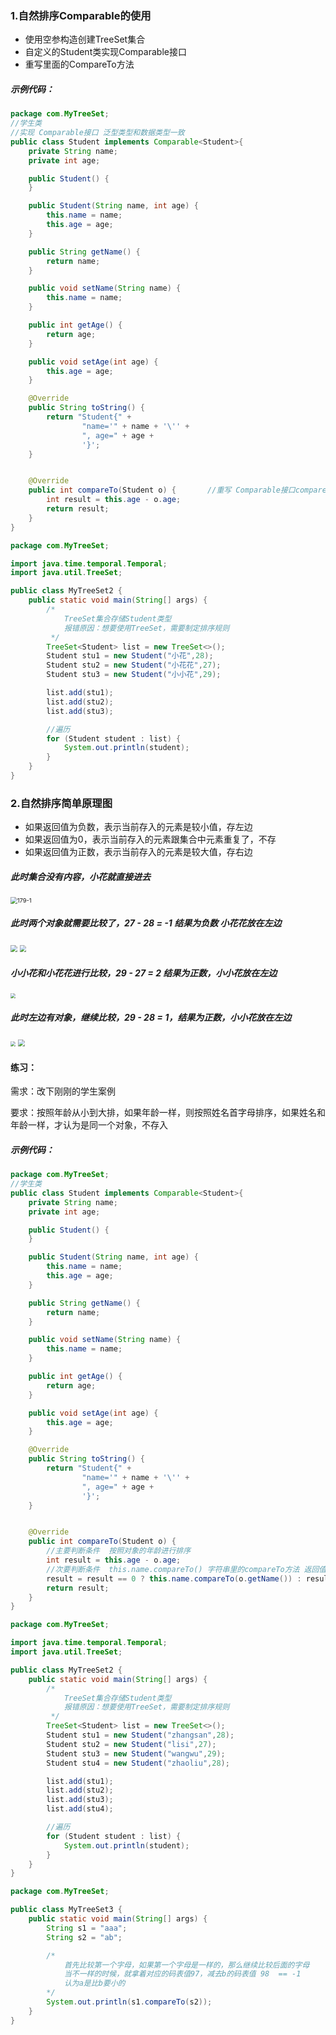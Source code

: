 ### 1.自然排序Comparable的使用

- 使用空参构造创建TreeSet集合
- 自定义的Student类实现Comparable接口
- 重写里面的CompareTo方法

##### 示例代码：

```java
package com.MyTreeSet;
//学生类
//实现 Comparable接口 泛型类型和数据类型一致
public class Student implements Comparable<Student>{
    private String name;
    private int age;

    public Student() {
    }

    public Student(String name, int age) {
        this.name = name;
        this.age = age;
    }

    public String getName() {
        return name;
    }

    public void setName(String name) {
        this.name = name;
    }

    public int getAge() {
        return age;
    }

    public void setAge(int age) {
        this.age = age;
    }

    @Override
    public String toString() {
        return "Student{" +
                "name='" + name + '\'' +
                ", age=" + age +
                '}';
    }


    @Override
    public int compareTo(Student o) {		//重写 Comparable接口compareTo 方法
        int result = this.age - o.age;
        return result;
    }
}
```

```java
package com.MyTreeSet;

import java.time.temporal.Temporal;
import java.util.TreeSet;

public class MyTreeSet2 {
    public static void main(String[] args) {
        /*
            TreeSet集合存储Student类型
            报错原因：想要使用TreeSet，需要制定排序规则
         */
        TreeSet<Student> list = new TreeSet<>();
        Student stu1 = new Student("小花",28);
        Student stu2 = new Student("小花花",27);
        Student stu3 = new Student("小小花",29);

        list.add(stu1);
        list.add(stu2);
        list.add(stu3);

        //遍历
        for (Student student : list) {
            System.out.println(student);
        }
    }
}
```

### 2.自然排序简单原理图

- 如果返回值为负数，表示当前存入的元素是较小值，存左边
- 如果返回值为0，表示当前存入的元素跟集合中元素重复了，不存
- 如果返回值为正数，表示当前存入的元素是较大值，存右边

##### 此时集合没有内容，小花就直接进去

<img src="img/179-1.png" alt="179-1" style="zoom: 67%;" />

##### 此时两个对象就需要比较了，27 - 28 = -1 结果为负数 小花花放在左边

<img src="img/179-2.png" style="zoom: 67%;" />

<img src="img/179-3.png" style="zoom:67%;" />

##### 小小花和小花花进行比较，29 - 27 = 2 结果为正数，小小花放在左边

<img src="img/179-4.png" style="zoom:50%;" />

##### 此时左边有对象，继续比较，29 - 28 = 1，结果为正数，小小花放在左边

<img src="img/179-5.png" style="zoom:50%;" />

<img src="img/179-6.png" style="zoom: 67%;" />

#### 练习：

需求：改下刚刚的学生案例

要求：按照年龄从小到大排，如果年龄一样，则按照姓名首字母排序，如果姓名和年龄一样，才认为是同一个对象，不存入

##### 示例代码：

```java
package com.MyTreeSet;
//学生类
public class Student implements Comparable<Student>{
    private String name;
    private int age;

    public Student() {
    }

    public Student(String name, int age) {
        this.name = name;
        this.age = age;
    }

    public String getName() {
        return name;
    }

    public void setName(String name) {
        this.name = name;
    }

    public int getAge() {
        return age;
    }

    public void setAge(int age) {
        this.age = age;
    }

    @Override
    public String toString() {
        return "Student{" +
                "name='" + name + '\'' +
                ", age=" + age +
                '}';
    }


    @Override
    public int compareTo(Student o) {
        //主要判断条件  按照对象的年龄进行排序
        int result = this.age - o.age;
        //次要判断条件  this.name.compareTo() 字符串里的compareTo方法 返回值 int  作用：按字典顺序比较两个字符串
        result = result == 0 ? this.name.compareTo(o.getName()) : result;
        return result;
    }
}
```

```java
package com.MyTreeSet;

import java.time.temporal.Temporal;
import java.util.TreeSet;

public class MyTreeSet2 {
    public static void main(String[] args) {
        /*
            TreeSet集合存储Student类型
            报错原因：想要使用TreeSet，需要制定排序规则
         */
        TreeSet<Student> list = new TreeSet<>();
        Student stu1 = new Student("zhangsan",28);
        Student stu2 = new Student("lisi",27);
        Student stu3 = new Student("wangwu",29);
        Student stu4 = new Student("zhaoliu",28);

        list.add(stu1);
        list.add(stu2);
        list.add(stu3);
        list.add(stu4);

        //遍历
        for (Student student : list) {
            System.out.println(student);
        }
    }
}
```

```java
package com.MyTreeSet;

public class MyTreeSet3 {
    public static void main(String[] args) {
        String s1 = "aaa";
        String s2 = "ab";

        /*
            首先比较第一个字母，如果第一个字母是一样的，那么继续比较后面的字母
            当不一样的时候，就拿着对应的码表值97，减去b的码表值 98  == -1
            认为a是比b要小的
        */
        System.out.println(s1.compareTo(s2));
    }
}
```
